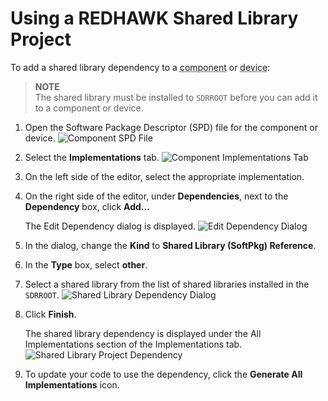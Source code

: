 # Using a REDHAWK Shared Library Project

To add a shared library dependency to a <abbr title="See Glossary.">component</abbr> or <abbr title="See Glossary.">device</abbr>:


> **NOTE**  
> The shared library must be installed to `SDRROOT` before you can add it to a component or device.  

1.  Open the Software Package Descriptor (SPD) file for the component or device.
    ![ Component SPD File](img/componentSPD.png)

2.  Select the **Implementations** tab.
    ![Component Implementations Tab](img/componentimplementations.png)

3.  On the left side of the editor, select the appropriate implementation.

4.  On the right side of the editor, under **Dependencies**, next to the **Dependency** box, click **Add...**

    The Edit Dependency dialog is displayed.
    ![Edit Dependency Dialog](img/editdependency.png)

5.  In the dialog, change the **Kind** to **Shared Library (SoftPkg) Reference**.

6.  In the **Type** box, select **other**.

7.  Select a shared library from the list of shared libraries installed in the `SDRROOT`.
    ![Shared Library Dependency Dialog](img/sharedlibdependimplementationstab.png)

8.  Click **Finish**.

    The shared library dependency is displayed under the All Implementations section of the Implementations tab.
    ![Shared Library Project Dependency](img/sharedlibdependallimpl.png)

9.  To update your code to use the dependency, click the **Generate All Implementations** icon.
